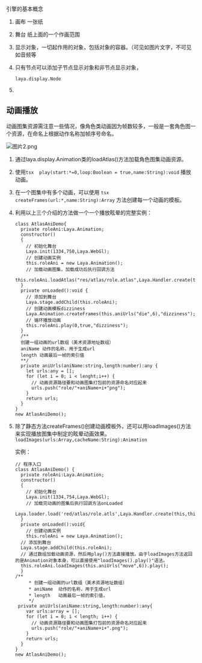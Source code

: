 引擎的基本概念

1. 画布 一张纸

2. 舞台 纸上面的一个作画范围

3. 显示对象，一切起作用的对象，包括对象的容器。（可见如图片文字，不可见如音频等

4. 只有节点可以添加子节点显示对象和非节点显示对象，

   ```tsx
   laya.display.Node
   ```

5. 

## 动画播放

动画图集资源需注意一些情况，像角色类动画因为帧数较多，一般是一套角色图一个资源，在命名上根据动作名称加帧序号命名。

![图片2.png](https://official.layabox.com/laya_data/LayaAir2.0/Chinese/LayaAir_TS/2D/beginners/animation/atlas/img/2.png)

1. 通过laya.display.Animation类的loadAtlas()方法加载角色图集动画资源。

2. 使用```tsx  play(start:*=0,loop:Boolean = true,name:String):void``` 播放动画。

3. 在一个图集中有多个动画，可以使用 ```tsx createFrames(url:*,name:String):Array``` 方法创建每一个动画的模板。

4. 利用以上三个介绍的方法做一个一个播放眩晕的完整实例：

   ``` tsx
   class AtlasAniDemo{
     private roleAni:Laya.Animation;
     constructor()
     {
       // 初始化舞台
       Laya.init(1334,750,Laya.WebGl);
       // 创建动画实例
       this.roleAni = new Laya.Animation();
       // 加载动画图集，加载成功后执行回调方法
       this.roleAni.loadAtlas("res/atlas/role.atlas",Laya.Handler.create(this,this.onLoaded));
     }
     private onLoaded():void {
       // 添加到舞台
       Laya.stage.addChild(this.roleAni);
       // 创建动画模板dizziness
       Laya.Animation.createFrames(this.aniUrls("die",6),"dizziness");
       // 循环播放动画
       this.roleAni.play(0,true,"dizziness");
     }
     /** 
     创建一组动画的url数组（美术资源地址数组）
     aniName 动作的名称，用于生成url
     length 动画最后一帧的索引值
     **/
     private aniUrls(aniName:string,length:number):any {
       let urls:any = [];
       for (let i = 0; i < lenght;i++) {
         // 动画资源路径要和动画图集打包前的资源命名对应起来
         urls.push("role/"+aniName+i+"png");
       }
       return urls;
     }
   }
   new AtlasAniDemo();
   ```

5. 除了静态方法createFrames()创建动画模板外，还可以用loadImages()方法来实现播放图集中制定的眩晕动画效果。```loadImages(urls:Array,cacheName:String):Animation```

   实例：

   ```tsx
   // 程序入口
   class AtlasAniDemo() {
     private roleAni:Laya.Animation;
     constructor() 
     {
       // 初始化舞台
       Laya.init(1334,754,Laya.WebGl);
       // 加载完动画的图集后执行回调方法onLoaded
       Laya.loader.load('red/atlas/role.atls',Laya.Handler.create(this,this.onLoaded));
     }
     private onLoaded():void{
       // 创建动画实例
       this.roleAni = new Laya.Animation();
     // 添加到舞台
     Laya.stage.addChild(this.roleAni);
     // 通过数组加载动画资源，然后用play()方法直接播放。由于loadImages方法返回的是Animation对象本身，可以直接使用"loadImages().play()"语法。
     this.roleAni.loadImages(this.aniUrls("move",6)).play();
     }
   /**
        * 创建一组动画的url数组（美术资源地址数组）
        * aniName  动作的名称，用于生成url
        * length   动画最后一帧的索引值，
        */   
   	private aniUrls(aniName:string,length:number):any{
       var urls:array = [];
       for (let i = 0; i < length; i++) {
         // 动画资源路径要和动画图集打包前的资源命名对应起来
         urls.push("role/"+aniName+i+".png");
       }
       return urls;
     }
   }
   new AtlasAniDemo();
   ```

   